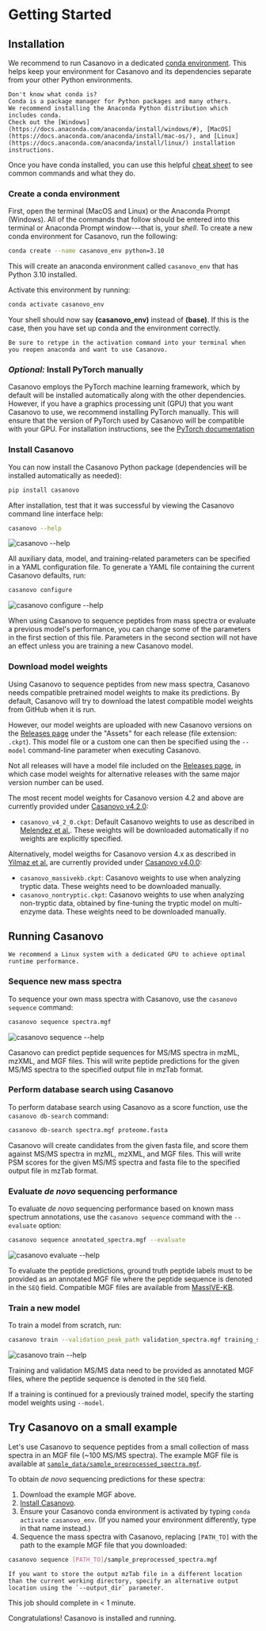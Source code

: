 # Getting Started

## Installation

We recommend to run Casanovo in a dedicated [conda environment](https://docs.conda.io/en/latest/).
This helps keep your environment for Casanovo and its dependencies separate from your other Python environments.

```{Note}
Don't know what conda is?
Conda is a package manager for Python packages and many others.
We recommend installing the Anaconda Python distribution which includes conda.
Check out the [Windows](https://docs.anaconda.com/anaconda/install/windows/#), [MacOS](https://docs.anaconda.com/anaconda/install/mac-os/), and [Linux](https://docs.anaconda.com/anaconda/install/linux/) installation instructions.
```

Once you have conda installed, you can use this helpful [cheat sheet](https://docs.conda.io/projects/conda/en/4.6.0/_downloads/52a95608c49671267e40c689e0bc00ca/conda-cheatsheet.pdf) to see common commands and what they do.

### Create a conda environment

First, open the terminal (MacOS and Linux) or the Anaconda Prompt (Windows).
All of the commands that follow should be entered into this terminal or Anaconda Prompt window---that is, your *shell*.
To create a new conda environment for Casanovo, run the following:

```sh
conda create --name casanovo_env python=3.10
```

This will create an anaconda environment called `casanovo_env` that has Python 3.10 installed.

Activate this environment by running:

```sh
conda activate casanovo_env
```

Your shell should now say **(casanovo_env)** instead of **(base)**.
If this is the case, then you have set up conda and the environment correctly.

```{note}
Be sure to retype in the activation command into your terminal when you reopen anaconda and want to use Casanovo.
```

### *Optional:* Install PyTorch manually

Casanovo employs the PyTorch machine learning framework, which by default will be installed automatically along with the other dependencies.
However, if you have a graphics processing unit (GPU) that you want Casanovo to use, we recommend installing PyTorch manually.
This will ensure that the version of PyTorch used by Casanovo will be compatible with your GPU.
For installation instructions, see the [PyTorch documentation](https://pytorch.org/get-started/locally/#start-locally)

### Install Casanovo

You can now install the Casanovo Python package (dependencies will be installed automatically as needed):

```sh
pip install casanovo
```

After installation, test that it was successful by viewing the Casanovo command line interface help:
```sh
casanovo --help
```
![`casanovo --help`](images/help.svg)


All auxiliary data, model, and training-related parameters can be specified in a YAML configuration file. 
To generate a YAML file containing the current Casanovo defaults, run:
```sh
casanovo configure
```
![`casanovo configure --help`](images/configure-help.svg)

When using Casanovo to sequence peptides from mass spectra or evaluate a previous model's performance, you can change some of the parameters in the first section of this file.
Parameters in the second section will not have an effect unless you are training a new Casanovo model.

### Download model weights

Using Casanovo to sequence peptides from new mass spectra, Casanovo needs compatible pretrained model weights to make its predictions.
By default, Casanovo will try to download the latest compatible model weights from GitHub when it is run. 

However, our model weights are uploaded with new Casanovo versions on the [Releases page](https://github.com/Noble-Lab/casanovo/releases) under the "Assets" for each release (file extension: `.ckpt`).
This model file or a custom one can then be specified using the `--model` command-line parameter when executing Casanovo.

Not all releases will have a model file included on the [Releases page](https://github.com/Noble-Lab/casanovo/releases), in which case model weights for alternative releases with the same major version number can be used.

The most recent model weights for Casanovo version 4.2 and above are currently provided under [Casanovo v4.2.0](https://github.com/Noble-Lab/casanovo/releases/tag/v4.2.0):
- `casanovo_v4_2_0.ckpt`: Default Casanovo weights to use as described in [Melendez et al.](https://pubs.acs.org/doi/full/10.1021/acs.jproteome.4c00422). These weights will be downloaded automatically if no weights are explicitly specified.

Alternatively, model weigths for Casanovo version 4.x as described in [Yilmaz et al.](https://www.nature.com/articles/s41467-024-49731-x) are currently provided under [Casanovo v4.0.0](https://github.com/Noble-Lab/casanovo/releases/tag/v4.0.0):
- `casanovo_massivekb.ckpt`: Casanovo weights to use when analyzing tryptic data. These weights need to be downloaded manually.
- `casanovo_nontryptic.ckpt`: Casanovo weights to use when analyzing non-tryptic data, obtained by fine-tuning the tryptic model on multi-enzyme data. These weights need to be downloaded manually.

## Running Casanovo

```{note}
We recommend a Linux system with a dedicated GPU to achieve optimal runtime performance.
```

### Sequence new mass spectra

To sequence your own mass spectra with Casanovo, use the `casanovo sequence` command:

```sh
casanovo sequence spectra.mgf
```
![`casanovo sequence --help`](images/sequence-help.svg)

Casanovo can predict peptide sequences for MS/MS spectra in mzML, mzXML, and MGF files.
This will write peptide predictions for the given MS/MS spectra to the specified output file in mzTab format.

### Perform database search using Casanovo

To perform database search using Casanovo as a score function, use the `casanovo db-search` command:

```sh
casanovo db-search spectra.mgf proteome.fasta
```

Casanovo will create candidates from the given fasta file, and score them against MS/MS spectra in mzML, mzXML, and MGF files.
This will write PSM scores for the given MS/MS spectra and fasta file to the specified output file in mzTab format.

### Evaluate *de novo* sequencing performance

To evaluate _de novo_ sequencing performance based on known mass spectrum annotations, use the `casanovo sequence` command with the `--evaluate` option:

```sh
casanovo sequence annotated_spectra.mgf --evaluate
```
![`casanovo evaluate --help`](images/evaluate-help.svg)

To evaluate the peptide predictions, ground truth peptide labels must to be provided as an annotated MGF file where the peptide sequence is denoted in the `SEQ` field. 
Compatible MGF files are available from [MassIVE-KB](https://massive.ucsd.edu/ProteoSAFe/static/massive-kb-libraries.jsp).

### Train a new model

To train a model from scratch, run:

```sh
casanovo train --validation_peak_path validation_spectra.mgf training_spectra.mgf
```
![`casanovo train --help`](images/train-help.svg)

Training and validation MS/MS data need to be provided as annotated MGF files, where the peptide sequence is denoted in the `SEQ` field.

If a training is continued for a previously trained model, specify the starting model weights using `--model`.

## Try Casanovo on a small example

Let's use Casanovo to sequence peptides from a small collection of mass spectra in an MGF file (~100 MS/MS spectra).
The example MGF file is available at [`sample_data/sample_preprocessed_spectra.mgf`](https://github.com/Noble-Lab/casanovo/blob/main/sample_data/sample_preprocessed_spectra.mgf).

To obtain *de novo* sequencing predictions for these spectra:
1. Download the example MGF above.
2. [Install Casanovo](#installation).
3. Ensure your Casanovo conda environment is activated by typing `conda activate casanovo_env`. (If you named your environment differently, type in that name instead.)
4. Sequence the mass spectra with Casanovo, replacing `[PATH_TO]` with the path to the example MGF file that you downloaded:
```sh
casanovo sequence [PATH_TO]/sample_preprocessed_spectra.mgf
```

```{note}
If you want to store the output mzTab file in a different location than the current working directory, specify an alternative output location using the `--output_dir` parameter.
```

This job should complete in < 1 minute.

Congratulations! Casanovo is installed and running.
